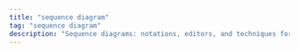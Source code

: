 ```yaml
---
title: "sequence diagram"
tag: "sequence diagram"
description: "Sequence diagrams: notations, editors, and techniques for representing interactions clearly in modeling tools."
---
```

